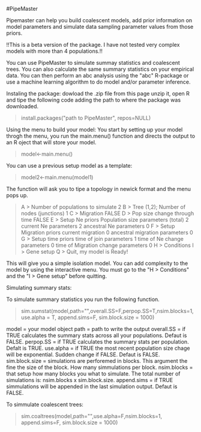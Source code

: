 #PipeMaster

Pipemaster can help you build coalescent models, add prior information on model parameters and simulate data sampling parameter values from those priors.

!!This is a beta version of the package. I have not tested very complex models with more than 4 populations.!!

You can use PipeMaster to simulate summay statistics and coalescent trees. You can also calculate the same summary statistics on your empirical data. You can then perform an abc analysis using the "abc" R-package or use a machine learning algorithm to do model and/or parameter inference.

Instaling the package:
dowload the .zip file from this page unzip it, open R and tipe the following code adding the path to where the package was downloaded.

> install.packages("path to PipeMaster", repos=NULL)

Using the menu to build your model:
You start by setting up your model throgh the menu, you run the main.menu() function and directs the output to an R oject that will store your model.

> model<-main.menu()

You can use a previous setup model as a template:

> model2<-main.menu(model1)

The function will ask you to tipe a topology in newick format and the menu pops up.


> A > Number of populations to simulate      2
> B > Tree                                   (1,2);
>     Number of nodes (junctions)            1
> C > Migration                              FALSE
> D > Pop size change through time           FALSE
> E > Setup Ne priors
>     Population size parameters (total)     2
>     current Ne parameters                  2
>     ancestral Ne parameters                0
> F > Setup Migration priors
>     current migration                      0
>     ancestral migration parameters         0
> G > Setup time priors 
>     time of join parameters                1
>     time of Ne change parameters           0
>     time of Migration change parameters    0
> H > Conditions
> I > Gene setup
> Q > Quit, my model is Ready!

This will give you a simple isolation model. You can add complexity to the model by using the interactive menu.
You must go to the "H > Conditions" and the "I > Gene setup" before quitting.

Simulating summary stats:

To simulate summary statistics you run the following function.

> sim.sumstat(model,path="",overall.SS=F,perpop.SS=T,nsim.blocks=1,use.alpha = T, append.sims=F, sim.block.size = 1000)

model = your model object
path = path to write the output
overall.SS = if TRUE calculates the summary stats across all your populations. Defaut is FALSE.
perpop.SS = if TRUE calculates the summary stats per population. Defalt is TRUE.
use.alpha = if TRUE the most recent population size chage will be exponential. Sudden change if FALSE. Defaut is FALSE.
sim.block.size = simulations are perforemed in blocks. This argument the fine the size of the block. How many simmulations per block.
nsim.blocks = that setup how many blocks you what to simulate. The total number of simulations is: nsim.blocks x sim.block.size.
append.sims = if TRUE simmulations will be appended in the last simulation output. Defaut is FALSE.

To simmulate coalescent trees:

> sim.coaltrees(model,path="",use.alpha=F,nsim.blocks=1, append.sims=F, sim.block.size = 1000)


